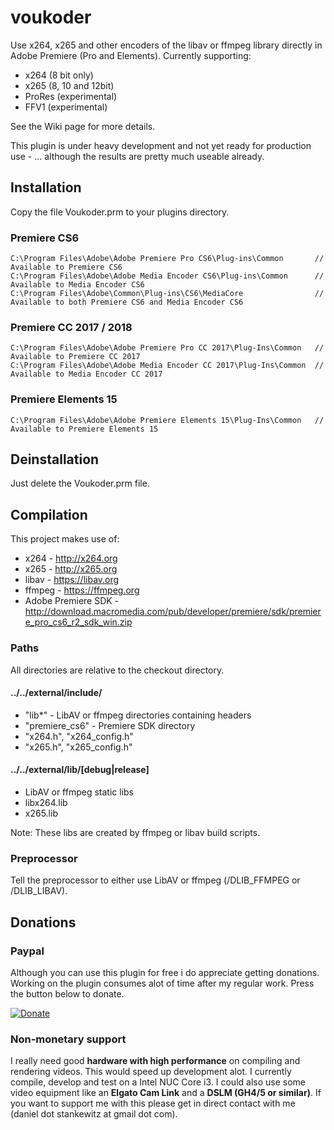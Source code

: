 # voukoder
Use x264, x265 and other encoders of the libav or ffmpeg library directly in Adobe Premiere (Pro and Elements). Currently supporting:
- x264 (8 bit only)
- x265 (8, 10 and 12bit)
- ProRes (experimental)
- FFV1 (experimental)

See the Wiki page for more details.

This plugin is under heavy development and not yet ready for production use - ... although the results are pretty much useable already.

## Installation

Copy the file Voukoder.prm to your plugins directory.

### Premiere CS6

    C:\Program Files\Adobe\Adobe Premiere Pro CS6\Plug-ins\Common       // Available to Premiere CS6
    C:\Program Files\Adobe\Adobe Media Encoder CS6\Plug-ins\Common      // Available to Media Encoder CS6
    C:\Program Files\Adobe\Common\Plug-ins\CS6\MediaCore                // Available to both Premiere CS6 and Media Encoder CS6

### Premiere CC 2017 / 2018

    C:\Program Files\Adobe\Adobe Premiere Pro CC 2017\Plug-Ins\Common   // Available to Premiere CC 2017
    C:\Program Files\Adobe\Adobe Media Encoder CC 2017\Plug-Ins\Common  // Available to Media Encoder CC 2017
    
### Premiere Elements 15

    C:\Program Files\Adobe\Adobe Premiere Elements 15\Plug-Ins\Common   // Available to Premiere Elements 15
    
## Deinstallation

Just delete the Voukoder.prm file.

## Compilation

This project makes use of:

* x264 - http://x264.org
* x265 - http://x265.org
* libav - https://libav.org
* ffmpeg - https://ffmpeg.org
* Adobe Premiere SDK - http://download.macromedia.com/pub/developer/premiere/sdk/premiere_pro_cs6_r2_sdk_win.zip

### Paths

All directories are relative to the checkout directory.

#### ../../external/include/

* "lib*" - LibAV or ffmpeg directories containing headers
* "premiere_cs6" - Premiere SDK directory
* "x264.h", "x264_config.h"
* "x265.h", "x265_config.h"

#### ../../external/lib/[debug|release]

* LibAV or ffmpeg static libs
* libx264.lib
* x265.lib

Note: These libs are created by ffmpeg or libav build scripts.

### Preprocessor

Tell the preprocessor to either use LibAV or ffmpeg (/DLIB_FFMPEG or /DLIB_LIBAV).

## Donations

### Paypal
Although you can use this plugin for free i do appreciate getting donations. Working on the plugin consumes alot of time after my regular work. Press the button below to donate.

[![Donate](https://www.paypalobjects.com/en_US/i/btn/btn_donate_LG.gif)](https://www.paypal.com/cgi-bin/webscr?cmd=_s-xclick&hosted_button_id=A997BF8PGLGR8)

### Non-monetary support
I really need good **hardware with high performance** on compiling and rendering videos. This would speed up development alot. I currently compile, develop and test on a Intel NUC Core i3. I could also use some video equipment like an **Elgato Cam Link** and a **DSLM (GH4/5 or similar)**. If you want to support me with this please get in direct contact with me (daniel dot stankewitz at gmail dot com).
